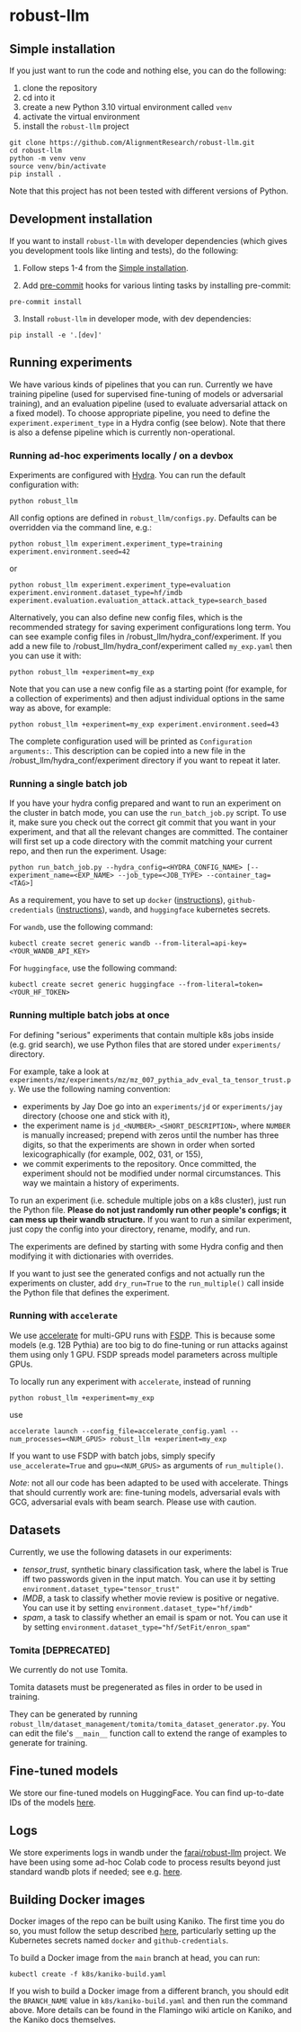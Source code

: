 # robust-llm

## Simple installation

If you just want to run the code and nothing else, you can do the following:

1. clone the repository
2. cd into it
3. create a new Python 3.10 virtual environment called `venv`
4. activate the virtual environment
5. install the `robust-llm` project

```
git clone https://github.com/AlignmentResearch/robust-llm.git
cd robust-llm
python -m venv venv
source venv/bin/activate
pip install .
```

Note that this project has not been tested with different versions of Python.

## Development installation

If you want to install `robust-llm` with developer dependencies (which gives you development tools like linting and tests), do the following:

1. Follow steps 1-4 from the [Simple installation](#simple-installation).

2. Add [pre-commit](https://pre-commit.com/) hooks for various linting tasks by installing pre-commit:

```
pre-commit install
```

3. Install `robust-llm` in developer mode, with dev dependencies:

```
pip install -e '.[dev]'
```

## Running experiments

We have various kinds of pipelines that you can run. Currently we have training pipeline (used for supervised fine-tuning of models or adversarial training), and an evaluation pipeline (used to evaluate adversarial attack on a fixed model). To choose appropriate pipeline, you need to define the `experiment.experiment_type` in a Hydra config (see below). Note that there is also a defense pipeline which is currently non-operational.

### Running ad-hoc experiments locally / on a devbox

Experiments are configured with [Hydra](https://hydra.cc/). You can run the default configuration with:

```
python robust_llm
```

All config options are defined in `robust_llm/configs.py`. Defaults can be overridden via the command line, e.g.:

```
python robust_llm experiment.experiment_type=training experiment.environment.seed=42
```

or

```
python robust_llm experiment.experiment_type=evaluation experiment.environment.dataset_type=hf/imdb experiment.evaluation.evaluation_attack.attack_type=search_based
```

Alternatively, you can also define new config files, which is the recommended strategy for saving experiment configurations long term. You can see example config files in /robust_llm/hydra_conf/experiment. If you add a new file to /robust_llm/hydra_conf/experiment called `my_exp.yaml` then you can use it with:

```
python robust_llm +experiment=my_exp
```

Note that you can use a new config file as a starting point (for example, for a collection of experiments) and then adjust individual options in the same way as above, for example:

`python robust_llm +experiment=my_exp experiment.environment.seed=43`

The complete configuration used will be printed as `Configuration arguments:`. This description can be copied into a new file in the /robust_llm/hydra_conf/experiment directory if you want to repeat it later.

### Running a single batch job

If you have your hydra config prepared and want to run an experiment on the cluster in batch mode, you can use the `run_batch_job.py` script. To use it, make sure you check out the correct git commit that you want in your experiment, and that all the relevant changes are committed. The container will first set up a code directory with the commit matching your current repo, and then run the experiment. Usage:

```
python run_batch_job.py --hydra_config=<HYDRA_CONFIG_NAME> [--experiment_name=<EXP_NAME> --job_type=<JOB_TYPE> --container_tag=<TAG>]
```

As a requirement, you have to set up `docker` ([instructions](https://github.com/AlignmentResearch/flamingo/wiki/Docker-tutorial:-secure-credentials-and-basic-use#read-only-credentials-for-your-cluster-account)), `github-credentials` ([instructions](https://github.com/AlignmentResearch/flamingo/wiki/Build-Docker-images-on-the-cluster:-Kaniko#authentication-1-pulling-from-your-private-github-repo)), `wandb`, and `huggingface` kubernetes secrets.

For `wandb`, use the following command:

```
kubectl create secret generic wandb --from-literal=api-key=<YOUR_WANDB_API_KEY>
```

For `huggingface`, use the following command:

```
kubectl create secret generic huggingface --from-literal=token=<YOUR_HF_TOKEN>
```

### Running multiple batch jobs at once

For defining "serious" experiments that contain multiple k8s jobs inside (e.g. grid search), we use Python
files that are stored under `experiments/` directory.

For example, take a look at `experiments/mz/experiments/mz/mz_007_pythia_adv_eval_ta_tensor_trust.py`. We use the following naming convention:

- experiments by Jay Doe go into an `experiments/jd` or `experiments/jay` directory (choose one and stick with it),
- the experiment name is `jd_<NUMBER>_<SHORT_DESCRIPTION>`, where `NUMBER` is manually
increased; prepend with zeros until the number has three digits, so that the experiments are shown in order when sorted lexicographically (for example, 002, 031, or 155),
- we commit experiments to the repository. Once committed, the experiment should not be
modified under normal circumstances. This way we maintain a history of experiments.

To run an experiment (i.e. schedule multiple jobs on a k8s cluster), just run the Python file. **Please do not just randomly run other people's configs; it can mess up their wandb structure.** If you want to run a similar experiment, just copy the config into your directory, rename, modify, and run.

The experiments are defined by starting with some Hydra config and then modifying it with dictionaries with overrides.

If you want to just see the generated configs and not actually run the experiments on cluster, add `dry_run=True` to the `run_multiple()` call inside the Python file that defines the experiment.

### Running with `accelerate`

We use [accelerate](https://huggingface.co/docs/accelerate/en/index) for multi-GPU runs with [FSDP](https://huggingface.co/docs/accelerate/en/usage_guides/fsdp). This is because some models (e.g. 12B Pythia) are too big to do fine-tuning or run attacks against them using only 1 GPU. FSDP spreads model parameters across multiple GPUs.

To locally run any experiment with `accelerate`, instead of running

```
python robust_llm +experiment=my_exp
```

use

```
accelerate launch --config_file=accelerate_config.yaml --num_processes=<NUM_GPUS> robust_llm +experiment=my_exp
```

If you want to use FSDP with batch jobs, simply specify `use_accelerate=True` and `gpu=<NUM_GPUS>` as arguments of `run_multiple()`.

*Note*: not all our code has been adapted to be used with accelerate. Things that should currently work are: fine-tuning models, adversarial evals with GCG, adversarial evals with beam search. Please use with caution.

## Datasets

Currently, we use the following datasets in our experiments:

- *tensor_trust*, synthetic binary classification task, where the label is True iff two passwords given in the input match. You can use it by setting `environment.dataset_type="tensor_trust"`
- *IMDB*, a task to classify whether movie review is positive or negative. You can use it by setting `environment.dataset_type="hf/imdb"`
- *spam*, a task to classify whether an email is spam or not. You can use it by setting `environment.dataset_type="hf/SetFit/enron_spam"`

### Tomita [DEPRECATED]

We currently do not use Tomita.

Tomita datasets must be pregenerated as files in order to be used in training.

They can be generated by running `robust_llm/dataset_management/tomita/tomita_dataset_generator.py`. You can edit the file's `__main__` function call to extend the range of examples to generate for training.

## Fine-tuned models

We store our fine-tuned models on HuggingFace. You can find up-to-date IDs of the models [here](https://docs.google.com/document/d/1fsNqlQRlv4TGJ_tK3PhFNesEmBUV2_i_EI5llsuHcFA).

## Logs

We store experiments logs in wandb under the [farai/robust-llm](https://wandb.ai/farai/robust-llm) project. We have been using some ad-hoc Colab code to process results beyond just standard wandb plots if needed; see e.g. [here](https://colab.research.google.com/drive/1tZdK1k4hZMZHZxY07ahY4vFt1X8GoLtK).

## Building Docker images

Docker images of the repo can be built using Kaniko. The first time you do so, you must follow the setup described [here](https://github.com/AlignmentResearch/flamingo/wiki/Build-Docker-images-on-the-cluster:-Kaniko), particularly setting up the Kubernetes secrets named `docker` and `github-credentials`.

To build a Docker image from the `main` branch at head, you can run:

```
kubectl create -f k8s/kaniko-build.yaml
```

If you wish to build a Docker image from a different branch, you should edit the `BRANCH_NAME` value in `k8s/kaniko-build.yaml` and then run the command above. More details can be found in the Flamingo wiki article on Kaniko, and the Kaniko docs themselves.
